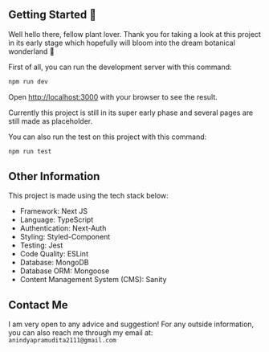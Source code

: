 ## Getting Started 🌱

Well hello there, fellow plant lover. Thank you for taking a look at this project in its early stage which hopefully will bloom into the dream botanical wonderland 🌵

First of all, you can run the development server with this command:

```bash
npm run dev
```

Open [http://localhost:3000](http://localhost:3000) with your browser to see the result.

Currently this project is still in its super early phase and several pages are still made as placeholder. 

You can also run the test on this project with this command:

```bash
npm run test
```

## Other Information

This project is made using the tech stack below:
- Framework: Next JS
- Language: TypeScript
- Authentication: Next-Auth
- Styling: Styled-Component
- Testing: Jest
- Code Quality: ESLint
- Database: MongoDB
- Database ORM: Mongoose
- Content Management System (CMS): Sanity

## Contact Me
I am very open to any advice and suggestion! For any outside information, you can also reach me through my email at: `anindyapramudita2111@gmail.com`
